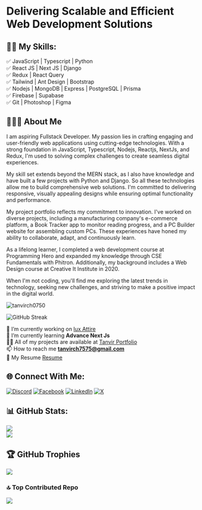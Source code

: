 # Delivering Scalable and Efficient Web Development Solutions



## 👨‍💻 My Skills: 

✅ JavaScript | Typescript | Python <br>
✅ React JS | Next JS | Django <br>
✅ Redux | React Query <br>
✅ Tailwind | Ant Design | Bootstrap <br>
✅ Nodejs | MongoDB | Express | PostgreSQL | Prisma <br>
✅ Firebase | Supabase <br>
✅ Git | Photoshop | Figma <br>


## 🙍🏻‍♂️ About Me

I am aspiring Fullstack Developer. My passion lies in crafting engaging and user-friendly web applications using cutting-edge technologies. With a strong foundation in JavaScript, Typescript, Nodejs, Reactjs, NextJs, and Redux, I'm used to solving complex challenges to create seamless digital experiences.

My skill set extends beyond the MERN stack, as I also have knowledge and have built a few projects with Python and Django. So all these technologies allow me to build comprehensive web solutions. I'm committed to delivering responsive, visually appealing designs while ensuring optimal functionality and performance.

My project portfolio reflects my commitment to innovation. I've worked on diverse projects, including a manufacturing company's e-commerce platform, a Book Tracker app to monitor reading progress, and a PC Builder website for assembling custom PCs. These experiences have honed my ability to collaborate, adapt, and continuously learn.

As a lifelong learner, I completed a web development course at Programming Hero and expanded my knowledge through CSE Fundamentals with Phitron. Additionally, my background includes a Web Design course at Creative It Institute in 2020.

When I'm not coding, you'll find me exploring the latest trends in technology, seeking new challenges, and striving to make a positive impact in the digital world.


<p align="left"> <img src="https://komarev.com/ghpvc/?username=tanvirch0750&label=Profile%20views&color=0e75b6&style=flat" alt="tanvirch0750" /> </p>

![GitHub Streak](https://streak-stats.demolab.com/?user=tanvirch0750)

🔭 I’m currently working on [lux Attire](https://github.com/tanvirch0750/Lux-Attire) <br>
🌱 I’m currently learning **Advance Next Js** <br>
👨‍💻 All of my projects are available at [Tanvir Portfolio](https://tanvir-chowdhury.netlify.app/) <br>
📫 How to reach me **tanvirch7575@gmail.com** <br>
📄 My Resume [Resume](https://drive.google.com/file/d/11CdWMHTwinHUwuIeIRtALg-x9HoSYa0H/view?usp=sharing) <br>


## 🌐 Connect With Me:
[![Discord](https://img.shields.io/badge/Discord-%237289DA.svg?logo=discord&logoColor=white)](https://discord.gg/tanvirch) [![Facebook](https://img.shields.io/badge/Facebook-%231877F2.svg?logo=Facebook&logoColor=white)](https://facebook.com/tanvirchowdhury.shahib) [![LinkedIn](https://img.shields.io/badge/LinkedIn-%230077B5.svg?logo=linkedin&logoColor=white)](https://linkedin.com/in/tanvirc) [![X](https://img.shields.io/badge/X-black.svg?logo=X&logoColor=white)](https://x.com/@mtc0750) 

## 📊 GitHub Stats:
![](https://github-readme-stats.vercel.app/api?username=tanvirch0750&theme=dark&hide_border=false&include_all_commits=true&count_private=true)<br/>
![](https://github-readme-stats.vercel.app/api/top-langs/?username=tanvirch0750&theme=dark&hide_border=false&include_all_commits=true&count_private=true&layout=compact)

## 🏆 GitHub Trophies
![](https://github-profile-trophy.vercel.app/?username=tanvirch0750&theme=radical&no-frame=true&no-bg=false&margin-w=4)

### 🔝 Top Contributed Repo
![](https://github-contributor-stats.vercel.app/api?username=tanvirch0750&limit=5&theme=dark&combine_all_yearly_contributions=true)


